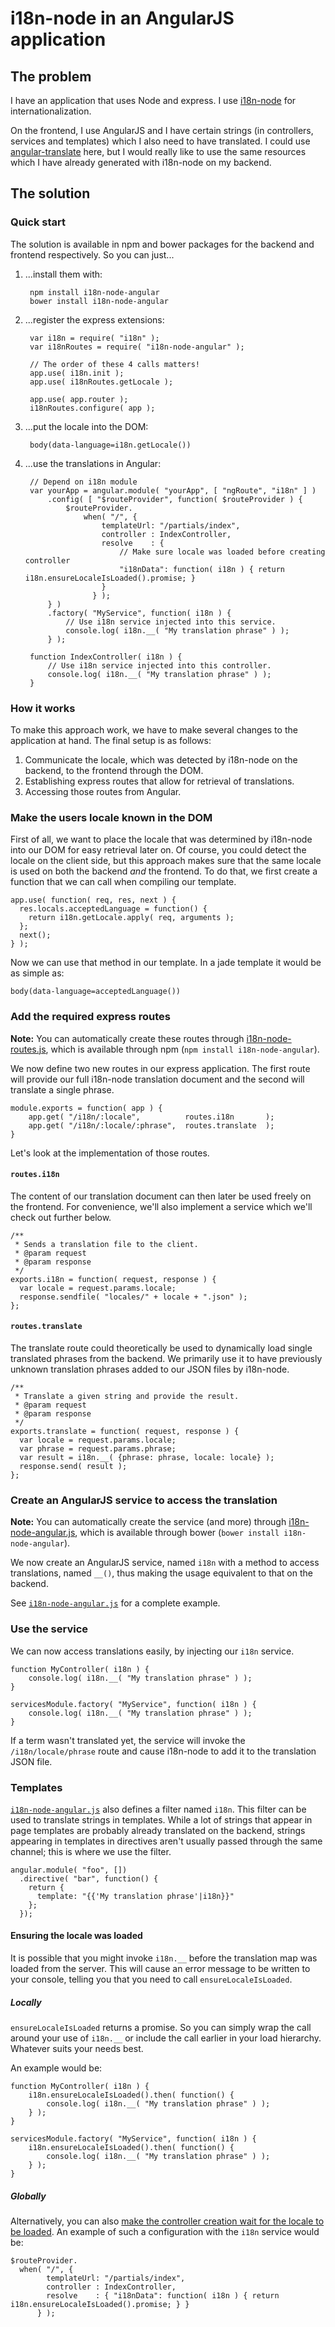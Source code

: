 # i18n-node in an AngularJS application

## The problem
I have an application that uses Node and express. I use [i18n-node](https://github.com/mashpie/i18n-node) for internationalization.

On the frontend, I use AngularJS and I have certain strings (in controllers, services and templates) which I also need to have translated. I could use [angular-translate](https://github.com/PascalPrecht/angular-translate) here, but I would really like to use the same resources which I have already generated with i18n-node on my backend.

## The solution

### Quick start
The solution is available in npm and bower packages for the backend and frontend respectively. So you can just... 

1. ...install them with:

        npm install i18n-node-angular
        bower install i18n-node-angular

2. ...register the express extensions:

        var i18n = require( "i18n" );
        var i18nRoutes = require( "i18n-node-angular" );

        // The order of these 4 calls matters!
        app.use( i18n.init );
        app.use( i18nRoutes.getLocale );

        app.use( app.router );
        i18nRoutes.configure( app );

3. ...put the locale into the DOM:
 
        body(data-language=i18n.getLocale())

4. ...use the translations in Angular:
        
        // Depend on i18n module
        var yourApp = angular.module( "yourApp", [ "ngRoute", "i18n" ] )
            .config( [ "$routeProvider", function( $routeProvider ) {
                $routeProvider.
                    when( "/", {
                        templateUrl: "/partials/index",
                        controller : IndexController,
                        resolve    : {
                            // Make sure locale was loaded before creating controller 
                            "i18nData": function( i18n ) { return i18n.ensureLocaleIsLoaded().promise; } 
                        }
                      } );
            } )
            .factory( "MyService", function( i18n ) {
                // Use i18n service injected into this service.
                console.log( i18n.__( "My translation phrase" ) );
            } );

        function IndexController( i18n ) {
            // Use i18n service injected into this controller.
            console.log( i18n.__( "My translation phrase" ) );
        }
         

### How it works
To make this approach work, we have to make several changes to the application at hand. The final setup is as follows:

1. Communicate the locale, which was detected by i18n-node on the backend, to the frontend through the DOM.
2. Establishing express routes that allow for retrieval of translations.
3. Accessing those routes from Angular.

### Make the users locale known in the DOM
First of all, we want to place the locale that was determined by i18n-node into our DOM for easy retrieval later on. Of course, you could detect the locale on the client side, but this approach makes sure that the same locale is used on both the backend *and* the frontend. To do that, we first create a function that we can call when compiling our template.

    app.use( function( req, res, next ) {
      res.locals.acceptedLanguage = function() {
        return i18n.getLocale.apply( req, arguments );
      };
      next();
    } );

Now we can use that method in our template. In a jade template it would be as simple as: 

    body(data-language=acceptedLanguage())

### Add the required express routes
**Note:** You can automatically create these routes through [i18n-node-routes.js](https://github.com/oliversalzburg/i18n-node-angular/blob/master/i18n-node-routes.js), which is available through npm (`npm install i18n-node-angular`).

We now define two new routes in our express application. The first route will provide our full i18n-node translation document and the second will translate a single phrase.

    module.exports = function( app ) {
        app.get( "/i18n/:locale",          routes.i18n       );
        app.get( "/i18n/:locale/:phrase",  routes.translate  );
    }

Let's look at the implementation of those routes.

#### `routes.i18n`
The content of our translation document can then later be used freely on the frontend. For convenience, we'll also implement a service which we'll check out further below.

    /**
     * Sends a translation file to the client.
     * @param request
     * @param response
     */
    exports.i18n = function( request, response ) {
      var locale = request.params.locale;
      response.sendfile( "locales/" + locale + ".json" );
    };

#### `routes.translate`
The translate route could theoretically be used to dynamically load single translated phrases from the backend. We primarily use it to have previously unknown translation phrases added to our JSON files by i18n-node.  

    /**
     * Translate a given string and provide the result.
     * @param request
     * @param response
     */
    exports.translate = function( request, response ) {
      var locale = request.params.locale;
      var phrase = request.params.phrase;
      var result = i18n.__( {phrase: phrase, locale: locale} );
      response.send( result );
    };

### Create an AngularJS service to access the translation
**Note:** You can automatically create the service (and more) through [i18n-node-angular.js](https://github.com/oliversalzburg/i18n-node-angular/blob/master/i18n-node-angular.js), which is available through bower (`bower install i18n-node-angular`).

We now create an AngularJS service, named `i18n` with a method to access translations, named `__()`, thus making the usage equivalent to that on the backend.

See [`i18n-node-angular.js`](https://github.com/oliversalzburg/i18n-node-angular/blob/master/i18n-node-angular.js) for a complete example.

### Use the service
We can now access translations easily, by injecting our `i18n` service.

    function MyController( i18n ) {
        console.log( i18n.__( "My translation phrase" ) );
    }

    servicesModule.factory( "MyService", function( i18n ) {
        console.log( i18n.__( "My translation phrase" ) );
    }

If a term wasn't translated yet, the service will invoke the `/i18n/locale/phrase` route and cause i18n-node to add it to the translation JSON file.

### Templates
[`i18n-node-angular.js`](https://github.com/oliversalzburg/i18n-node-angular/blob/master/i18n-node-angular.js) also defines a filter named `i18n`. This filter can be used to translate strings in templates. While a lot of strings that appear in page templates are probably already translated on the backend, strings appearing in templates in directives aren't usually passed through the same channel; this is where we use the filter.

    angular.module( "foo", [])
      .directive( "bar", function() {
        return {
          template: "{{'My translation phrase'|i18n}}"
        };
      });

#### Ensuring the locale was loaded
It is possible that you might invoke `i18n.__` before the translation map was loaded from the server. This will cause an error message to be written to your console, telling you that you need to call `ensureLocaleIsLoaded`.


##### Locally
`ensureLocaleIsLoaded` returns a promise. So you can simply wrap the call around your use of `i18n.__` or include the call earlier in your load hierarchy. Whatever suits your needs best.

An example would be:

    function MyController( i18n ) {
        i18n.ensureLocaleIsLoaded().then( function() { 
            console.log( i18n.__( "My translation phrase" ) ); 
        } );
    }

    servicesModule.factory( "MyService", function( i18n ) {
        i18n.ensureLocaleIsLoaded().then( function() { 
            console.log( i18n.__( "My translation phrase" ) ); 
        } );
    }

##### Globally
Alternatively, you can also [make the controller creation wait for the locale to be loaded](http://stackoverflow.com/questions/16286605/initialize-angularjs-service-with-asynchronous-data). An example of such a configuration with the `i18n` service would be:

    $routeProvider.
      when( "/", {
            templateUrl: "/partials/index",
            controller : IndexController,
            resolve    : { "i18nData": function( i18n ) { return i18n.ensureLocaleIsLoaded().promise; } }
          } );

